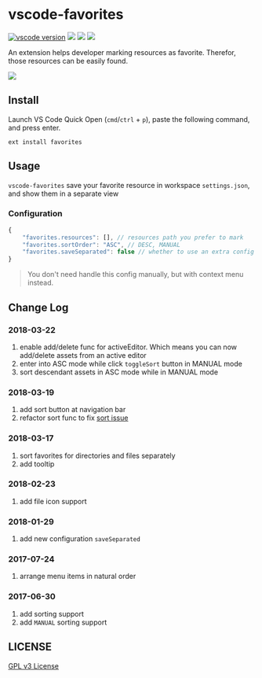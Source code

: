 # vscode-favorites

[![vscode version][vs-image]][vs-url]
![][install-url]
![][rate-url]
![][license-url]

An extension helps developer marking resources as favorite. Therefor, those resources can be easily found.

![](https://raw.githubusercontent.com/leftstick/vscode-favorites/master/images/preview.gif)

## Install

Launch VS Code Quick Open (`cmd`/`ctrl` + `p`), paste the following command, and press enter.

```
ext install favorites
```

## Usage

`vscode-favorites` save your favorite resource in workspace `settings.json`, and show them in a separate view

### Configuration

```javascript
{
    "favorites.resources": [], // resources path you prefer to mark
    "favorites.sortOrder": "ASC", // DESC, MANUAL
    "favorites.saveSeparated": false // whether to use an extra config file
}
```

> You don't need handle this config manually, but with context menu instead.

## Change Log

### 2018-03-22

1.  enable add/delete func for activeEditor. Which means you can now add/delete assets from an active editor
2.  enter into ASC mode while click `toggleSort` button in MANUAL mode
3.  sort descendant assets in ASC mode while in MANUAL mode

### 2018-03-19

1.  add sort button at navigation bar
2.  refactor sort func to fix [sort issue](https://github.com/leftstick/vscode-favorites/issues/3#issuecomment-373995913)

### 2018-03-17

1.  sort favorites for directories and files separately
2.  add tooltip

### 2018-02-23

1.  add file icon support

### 2018-01-29

1.  add new configuration `saveSeparated`

### 2017-07-24

1.  arrange menu items in natural order

### 2017-06-30

1.  add sorting support
2.  add `MANUAL` sorting support

## LICENSE

[GPL v3 License](https://raw.githubusercontent.com/leftstick/vscode-favorites/master/LICENSE)

[vs-url]: https://marketplace.visualstudio.com/items?itemName=howardzuo.vscode-favorites
[vs-image]: https://vsmarketplacebadge.apphb.com/version/howardzuo.vscode-favorites.svg
[install-url]: https://vsmarketplacebadge.apphb.com/installs/howardzuo.vscode-favorites.svg
[rate-url]: https://vsmarketplacebadge.apphb.com/rating/howardzuo.vscode-favorites.svg
[license-url]: https://img.shields.io/github/license/leftstick/vscode-favorites.svg

